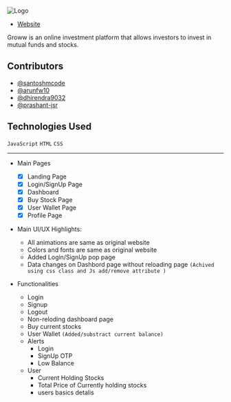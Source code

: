 ![Logo](https://growwww.netlify.app/assets/logo-dark-groww.83f43714.svg)

-   [Website](https://growwww.netlify.app/)

Groww is an online investment platform that allows investors to invest in mutual funds and stocks.

## Contributors

-   [@santoshmcode](https://www.github.com/santoshmcode)
-   [@arunfw10](https://www.github.com/arunfw10)
-   [@dhirendra9032](https://www.github.com/dhirendra9032)
-   [@prashant-jsr](https://www.github.com/prashant-jsr)

## Technologies Used

`JavaScript`
`HTML`
`CSS`

<hr>

-   Main Pages

    -   [x] Landing Page
    -   [x] Login/SignUp Page
    -   [x] Dashboard
    -   [x] Buy Stock Page
    -   [x] User Wallet Page
    -   [x] Profile Page

-   Main UI/UX Highlights:

    -   All animations are same as original website
    -   Colors and fonts are same as original website
    -   Added Login/SignUp pop page
    -   Data changes on Dashbord page without reloading page `(Achived using css class and Js add/remove attribute )`

-   Functionalities
    -   Login
    -   Signup
    -   Logout
    -   Non-reloding dashboard page
    -   Buy current stocks
    -   User Wallet `(Added/substract current balance)`
    -   Alerts
        -   Login
        -   SignUp OTP
        -   Low Balance
    -   User
        -   Current Holding Stocks
        -   Total Price of Currently holding stocks
        -   users basics detalis
